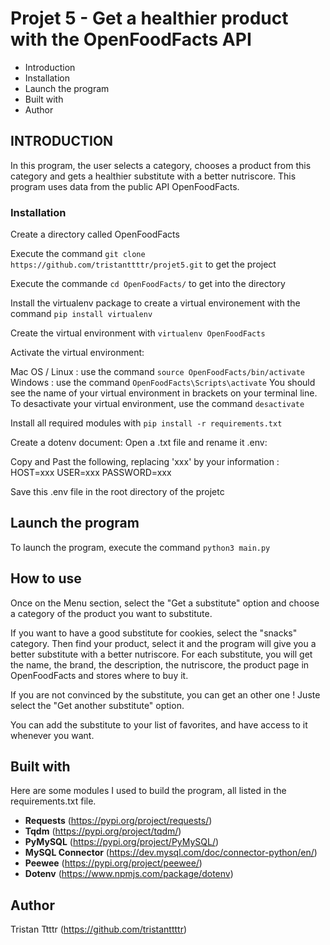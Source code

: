# Projet 5 - Get a healthier product with the OpenFoodFacts API

 * Introduction
 * Installation
 * Launch the program
 * Built with
 * Author

## INTRODUCTION

In this program, the user selects a category, chooses a product from this category and gets a healthier substitute with a better nutriscore. 
This program uses data from the public API OpenFoodFacts. 

### Installation

Create a directory called OpenFoodFacts

Execute the command ``git clone https://github.com/tristanttttr/projet5.git`` to get the project

Execute the commande ``cd OpenFoodFacts/`` to get into the directory

Install the virtualenv package to create a virtual environement with the command ``pip install virtualenv``

Create the virtual environment with ``virtualenv OpenFoodFacts``

Activate the virtual environment:

Mac OS / Linux : use the command ``source OpenFoodFacts/bin/activate``
Windows : use the command ``OpenFoodFacts\Scripts\activate``
You should see the name of your virtual environment in brackets on your terminal line.
To desactivate your virtual environment, use the command ``desactivate``

Install all required modules with ``pip install -r requirements.txt``

Create a dotenv document:
Open a .txt file and rename it .env: 

Copy and Past the following, replacing 'xxx' by your information :
HOST=xxx
USER=xxx
PASSWORD=xxx 

Save this .env file in the root directory of the projetc


## Launch the program 

To launch the program, execute the command ``python3 main.py``

## How to use 

Once on the Menu section, select the "Get a substitute" option and choose a category of the product you want to substitute. 

If you want to have a good substitute for cookies, select the "snacks" category. 
Then find your product, select it and the program will give you a better substitute with a better nutriscore. 
For each substitute, you will get the name, the brand, the description, the nutriscore, the product page in OpenFoodFacts and stores where to buy it.

If you are not convinced by the substitute, you can get an other one ! 
Juste select the "Get another substitute" option. 

You can add the substitute to your list of favorites, and have access to it whenever you want. 


## Built with

Here are some modules I used to build the program, all listed in the requirements.txt file.

 * __Requests__ (https://pypi.org/project/requests/)
 * __Tqdm__ (https://pypi.org/project/tqdm/)
 * __PyMySQL__ (https://pypi.org/project/PyMySQL/)
 * __MySQL Connector__ (https://dev.mysql.com/doc/connector-python/en/)
 * __Peewee__ (https://pypi.org/project/peewee/)
 * __Dotenv__ (https://www.npmjs.com/package/dotenv)

## Author

Tristan Ttttr (https://github.com/tristanttttr)
